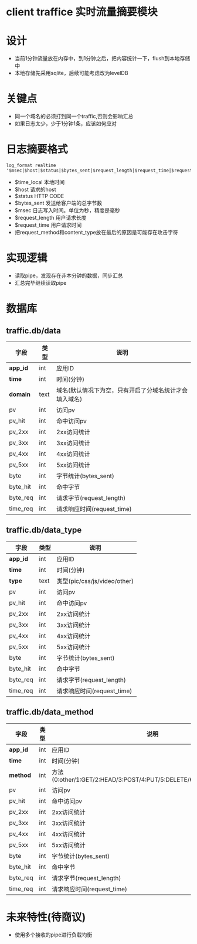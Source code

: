 client traffice 实时流量摘要模块
================

# 设计

- 当前1分钟流量放在内存中，到1分钟之后，把内容统计一下，flush到本地存储中
- 本地存储先采用sqlite，后续可能考虑改为levelDB


# 关键点
- 同一个域名的必须打到同一个traffic,否则会影响汇总
- 如果日志太少，少于1分钟1条，应该如何应对

# 日志摘要格式

    log_format realtime '$msec|$host|$status|$bytes_sent|$request_length|$request_time|$request_method|$content_type';  
  
  - $time_local 本地时间
  - $host 请求的host
  - $status HTTP CODE
  - $bytes_sent 发送给客户端的总字节数
  - $msec 日志写入时间。单位为秒，精度是毫秒
  - $request_length 用户请求长度
  - $request_time 用户请求时间
  - 把request_method和content_type放在最后的原因是可能存在攻击字符

# 实现逻辑
	
- 读取pipe，发现存在非本分钟的数据，同步汇总
- 汇总完毕继续读取pipe

# 数据库

## traffic.db/data
| 字段   | 类型 | 说明 |
|-------|------|-----|
| **app_id** | int | 应用ID |
| **time**| int | 时间(分钟)|
| **domain**| text | 域名(默认情况下为空，只有开启了分域名统计才会填入域名)|
| pv| int| 访问pv|
| pv_hit| int| 命中访问pv|
| pv_2xx| int| 2xx访问统计|
| pv_3xx| int| 3xx访问统计|
| pv_4xx| int| 4xx访问统计|
| pv_5xx| int| 5xx访问统计|
| byte| int| 字节统计(bytes_sent)|
| byte_hit| int| 命中字节|
| byte_req| int| 请求字节(request_length)|
| time_req| int| 请求响应时间(request_time)|

## traffic.db/data_type

| 字段   | 类型 | 说明 |
|-------|------|-----|
| **app_id** | int | 应用ID |
| **time**| int | 时间(分钟)|
| **type**| text| 类型(pic/css/js/video/other)|
| pv| int| 访问pv|
| pv_hit| int| 命中访问pv|
| pv_2xx| int| 2xx访问统计|
| pv_3xx| int| 3xx访问统计|
| pv_4xx| int| 4xx访问统计|
| pv_5xx| int| 5xx访问统计|
| byte| int| 字节统计(bytes_sent)|
| byte_hit| int| 命中字节|
| byte_req| int| 请求字节(request_length)|
| time_req| int| 请求响应时间(request_time)|

## traffic.db/data_method

| 字段   | 类型 | 说明 |
|-------|------|-----|
| **app_id** | int | 应用ID |
| **time**| int | 时间(分钟)|
| **method**| int| 方法(0:other/1:GET/2:HEAD/3:POST/4:PUT/5:DELETE/6:TRACE/7:CONNECT)|
| pv| int| 访问pv|
| pv_hit| int| 命中访问pv|
| pv_2xx| int| 2xx访问统计|
| pv_3xx| int| 3xx访问统计|
| pv_4xx| int| 4xx访问统计|
| pv_5xx| int| 5xx访问统计|
| byte| int| 字节统计(bytes_sent)|
| byte_hit| int| 命中字节|
| byte_req| int| 请求字节(request_length)|
| time_req| int| 请求响应时间(request_time)|


# 未来特性(待商议)
- 使用多个接收的pipe进行负载均衡
